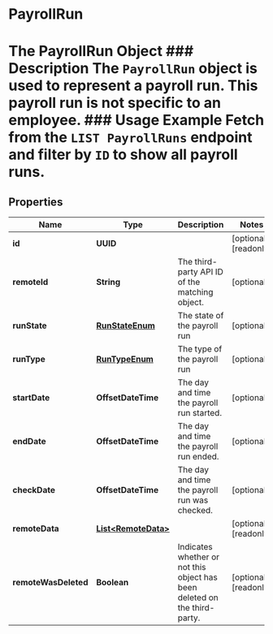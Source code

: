 

# PayrollRun

# The PayrollRun Object ### Description The `PayrollRun` object is used to represent a payroll run. This payroll run is not specific to an employee.  ### Usage Example Fetch from the `LIST PayrollRuns` endpoint and filter by `ID` to show all payroll runs.

## Properties

Name | Type | Description | Notes
------------ | ------------- | ------------- | -------------
**id** | **UUID** |  |  [optional] [readonly]
**remoteId** | **String** | The third-party API ID of the matching object. |  [optional]
**runState** | [**RunStateEnum**](RunStateEnum.md) | The state of the payroll run |  [optional]
**runType** | [**RunTypeEnum**](RunTypeEnum.md) | The type of the payroll run |  [optional]
**startDate** | **OffsetDateTime** | The day and time the payroll run started. |  [optional]
**endDate** | **OffsetDateTime** | The day and time the payroll run ended. |  [optional]
**checkDate** | **OffsetDateTime** | The day and time the payroll run was checked. |  [optional]
**remoteData** | [**List&lt;RemoteData&gt;**](RemoteData.md) |  |  [optional] [readonly]
**remoteWasDeleted** | **Boolean** | Indicates whether or not this object has been deleted on the third-party. |  [optional] [readonly]



